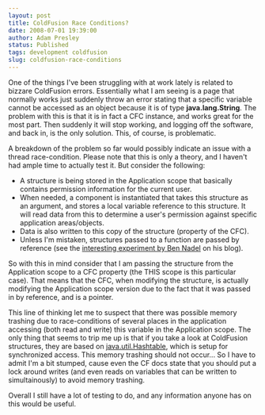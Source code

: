 ```yaml
---
layout: post
title: ColdFusion Race Conditions?
date: 2008-07-01 19:39:00
author: Adam Presley
status: Published
tags: development coldfusion
slug: coldfusion-race-conditions
---
```

One of the things I've been struggling with at work lately is related to
bizzare ColdFusion errors. Essentially what I am seeing is a page that
normally works just suddenly throw an error stating that a specific
variable cannot be accessed as an object because it is of type
**java.lang.String**. The problem with this is that it is in fact a CFC
instance, and works great for the most part. Then suddenly it will stop
working, and logging off the software, and back in, is the only
solution. This, of course, is problematic.  
  
A breakdown of the problem so far would possibly
indicate an issue with a thread race-condition. Please note that this is
only a theory, and I haven't had ample time to actually test it. But
consider the following:  

* A structure is being stored in the Application scope that basically
  contains permission information for the current user.
* When needed, a component is instantiated that takes this structure
  as an argument, and stores a local variable reference to this
  structure. It will read data from this to determine a user's
  permission against specific application areas/objects.
* Data is also written to this copy of the structure (property of the
  CFC).
* Unless I'm mistaken, structures passed to a function are passed by
  reference (see the [interesting experiment by Ben Nadel](http://www.bennadel.com/blog/516-ColdFusion-Arguments-Object-Can-Act-As-Ghetto-Pass-By-Reference-Array.htm) on his
  blog).
 
So with this in mind consider that I am passing the structure from the
Application scope to a CFC property (the THIS scope is this particular
case). That means that the CFC, when modifying the structure, is
actually modifying the Application scope version due to the fact that it
was passed in by reference, and is a pointer.  
  
This line of thinking let me to suspect that there was possible memory
trashing due to race-conditions of several places in the application
accessing (both read and write) this variable in the Application scope.
The only thing that seems to trip me up is that if you take a look at
ColdFusion structures, they are based on [java.util.Hashtable](http://java.sun.com/j2se/1.4.2/docs/api/java/util/Hashtable.html), which
is setup for synchronized access. This memory trashing should not
occur... So I have to admit I'm a bit stumped, cause even the CF docs
state that you should put a lock around writes (and even reads on
variables that can be written to simultainously) to avoid memory
trashing.  
  
Overall I still have a lot of testing to do, and any information anyone
has on this would be useful.
